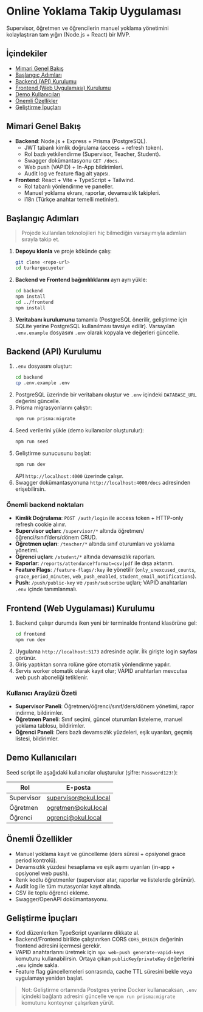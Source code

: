 # Online Yoklama Takip Uygulaması

Supervisor, öğretmen ve öğrencilerin manuel yoklama yönetimini kolaylaştıran tam yığın (Node.js + React) bir MVP.

## İçindekiler

- [Mimari Genel Bakış](#mimari-genel-bakış)
- [Başlangıç Adımları](#başlangıç-adımları)
- [Backend (API) Kurulumu](#backend-api-kurulumu)
- [Frontend (Web Uygulaması) Kurulumu](#frontend-web-uygulaması-kurulumu)
- [Demo Kullanıcıları](#demo-kullanıcıları)
- [Önemli Özellikler](#önemli-özellikler)
- [Geliştirme İpuçları](#geliştirme-ipuçları)

## Mimari Genel Bakış

- **Backend**: Node.js + Express + Prisma (PostgreSQL).
  - JWT tabanlı kimlik doğrulama (access + refresh token).
  - Rol bazlı yetkilendirme (Supervisor, Teacher, Student).
  - Swagger dokümantasyonu `GET /docs`.
  - Web push (VAPID) + In-App bildirimleri.
  - Audit log ve feature flag alt yapısı.
- **Frontend**: React + Vite + TypeScript + Tailwind.
  - Rol tabanlı yönlendirme ve paneller.
  - Manuel yoklama ekranı, raporlar, devamsızlık takipleri.
  - i18n (Türkçe anahtar temelli metinler).

## Başlangıç Adımları

> Projede kullanılan teknolojileri hiç bilmediğin varsayımıyla adımları sırayla takip et.

1. **Depoyu klonla** ve proje kökünde çalış:
   ```bash
   git clone <repo-url>
   cd turkergucuyeter
   ```
2. **Backend ve Frontend bağımlılıklarını** ayrı ayrı yükle:
   ```bash
   cd backend
   npm install
   cd ../frontend
   npm install
   ```
3. **Veritabanı kurulumunu** tamamla (PostgreSQL önerilir, geliştirme için SQLite yerine PostgreSQL kullanılması tavsiye edilir). Varsayılan `.env.example` dosyasını `.env` olarak kopyala ve değerleri güncelle.

## Backend (API) Kurulumu

1. `.env` dosyasını oluştur:
   ```bash
   cd backend
   cp .env.example .env
   ```
2. PostgreSQL üzerinde bir veritabanı oluştur ve `.env` içindeki `DATABASE_URL` değerini güncelle.
3. Prisma migrasyonlarını çalıştır:
   ```bash
   npm run prisma:migrate
   ```
4. Seed verilerini yükle (demo kullanıcılar oluşturulur):
   ```bash
   npm run seed
   ```
5. Geliştirme sunucusunu başlat:
   ```bash
   npm run dev
   ```
   API `http://localhost:4000` üzerinde çalışır.
6. Swagger dokümantasyonuna `http://localhost:4000/docs` adresinden erişebilirsin.

### Önemli backend noktaları

- **Kimlik Doğrulama**: `POST /auth/login` ile access token + HTTP-only refresh cookie alınır.
- **Supervisor uçları**: `/supervisor/*` altında öğretmen/öğrenci/sınıf/ders/dönem CRUD.
- **Öğretmen uçları**: `/teacher/*` altında sınıf oturumları ve yoklama yönetimi.
- **Öğrenci uçları**: `/student/*` altında devamsızlık raporları.
- **Raporlar**: `/reports/attendance?format=csv|pdf` ile dışa aktarım.
- **Feature Flags**: `/feature-flags/:key` ile yönetilir (`only_unexcused_counts`, `grace_period_minutes`, `web_push_enabled`, `student_email_notifications`).
- **Push**: `/push/public-key` ve `/push/subscribe` uçları; VAPID anahtarları `.env` içinde tanımlanmalı.

## Frontend (Web Uygulaması) Kurulumu

1. Backend çalışır durumda iken yeni bir terminalde frontend klasörüne gel:
   ```bash
   cd frontend
   npm run dev
   ```
2. Uygulama `http://localhost:5173` adresinde açılır. İlk girişte login sayfası görünür.
3. Giriş yaptıktan sonra rolüne göre otomatik yönlendirme yapılır.
4. Servis worker otomatik olarak kayıt olur; VAPID anahtarları mevcutsa web push aboneliği tetiklenir.

### Kullanıcı Arayüzü Özeti

- **Supervisor Paneli**: Öğretmen/öğrenci/sınıf/ders/dönem yönetimi, rapor indirme, bildirimler.
- **Öğretmen Paneli**: Sınıf seçimi, güncel oturumları listeleme, manuel yoklama tablosu, bildirimler.
- **Öğrenci Paneli**: Ders bazlı devamsızlık yüzdeleri, eşik uyarıları, geçmiş listesi, bildirimler.

## Demo Kullanıcıları

Seed script ile aşağıdaki kullanıcılar oluşturulur (şifre: `Password123!`):

| Rol         | E-posta                   |
|-------------|---------------------------|
| Supervisor  | supervisor@okul.local     |
| Öğretmen    | ogretmen@okul.local       |
| Öğrenci     | ogrenci@okul.local        |

## Önemli Özellikler

- Manuel yoklama kayıt ve güncelleme (ders süresi + opsiyonel grace period kontrolü).
- Devamsızlık yüzdesi hesaplama ve eşik aşımı uyarıları (in-app + opsiyonel web push).
- Renk kodlu öğretmenler (supervisor atar, raporlar ve listelerde görünür).
- Audit log ile tüm mutasyonlar kayıt altında.
- CSV ile toplu öğrenci ekleme.
- Swagger/OpenAPI dokümantasyonu.

## Geliştirme İpuçları

- Kod düzenlerken TypeScript uyarılarını dikkate al.
- Backend/Frontend birlikte çalıştırırken CORS `CORS_ORIGIN` değerinin frontend adresini içermesi gerekir.
- VAPID anahtarlarını üretmek için `npx web-push generate-vapid-keys` komutunu kullanabilirsin. Ortaya çıkan `publicKey`/`privateKey` değerlerini `.env` içinde sakla.
- Feature flag güncellemeleri sonrasında, cache TTL süresini bekle veya uygulamayı yeniden başlat.

> Not: Geliştirme ortamında Postgres yerine Docker kullanacaksan, `.env` içindeki bağlantı adresini güncelle ve `npm run prisma:migrate` komutunu konteyner çalışırken yürüt.
